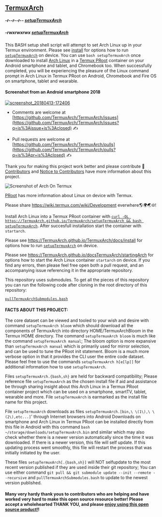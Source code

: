 <link rel="prerender" href="https://termuxarch.github.io/TermuxArch/">

## [TermuxArch](https://github.com/TermuxArch/TermuxArch/)

##### -r--r--r-- [setupTermuxArch](https://raw.githubusercontent.com/TermuxArch/TermuxArch/master/setupTermuxArch)
##### -rwxrwxrwx [setupTermuxArch](https://TermuxArch.github.io/TermuxArch/setupTermuxArch)

This BASH setup shell script will attempt to set Arch Linux up in your Termux environment.  Please see [install](https://TermuxArch.github.io/docsTermuxArch/install) for options how to run [`setupTermuxArch`](https://raw.githubusercontent.com/TermuxArch/TermuxArch/master/setupTermuxArch) on device.  You can use `bash setupTermuxArch` once downloaded to install [Arch Linux](https://github.com/archlinux) in a [Termux PRoot](https://github.com/termux/proot) container on your Android smartphone and tablet, and Chromebook too.  When successfully completed, you will be experiencing the pleasure of the Linux command prompt in Arch Linux in Termux PRoot on Android, Chromebook and Fire OS on smartphone, tablet and wearable.

#### Screenshot from an Android smartphone 2018
[![screenshot_20180413-172406](https://user-images.githubusercontent.com/27742457/38758637-ec0ff0dc-3f3f-11e8-802c-82bc511cde88.png)](https://TermuxArch.github.io/docsTermuxArch/install)

* Comments are welcome at [https://github.com/TermuxArch/TermuxArch/issues](https://github.com/TermuxArch/TermuxArch/issues?q=is%3Aissue+is%3Aclosed) ✍

* Pull requests are welcome at [https://github.com/TermuxArch/TermuxArch/pulls](https://github.com/TermuxArch/TermuxArch/pulls?q=is%3Apr+is%3Aclosed) ✍

Thank you for making this project work better and please contribute 🔆  [Contributors](CONTRIBUTORS.md) and [Notice to Contributors](NOTICE.md) have more information about this project.

![Screenshot of Arch On Termux](https://raw.githubusercontent.com/TermuxArch/imgsTermuxArch/master/IMG_20171019_190414.jpg)

[PRoot](https://termuxarch.github.io/docsTermuxArch/PRoot) has more information about Linux on device with Termux.

Please share https://wiki.termux.com/wiki/Development everwhere🌎🌍🌏🌐!

Install Arch Linux into a Termux PRoot container with [`curl -OL https://TermuxArch.github.io/TermuxArch/setupTermuxArch && bash setupTermuxArch`](https://github.com/TermuxArch/TermuxArch/blob/master/setupTermuxArch).  After succesfull installation start the container with `startarch`.

Please see https://TermuxArch.github.io/TermuxArch/docs/install for options how to run [`setupTermuxArch`](https://github.com/TermuxArch/TermuxArch/blob/master/setupTermuxArch) on device.

Please see  https://TermuxArch.github.io/docsTermuxArch/startingArch for options how to start the Arch Linux container `startarch` on device.  If you find any errors, then please feel free open both a pull request, and an accompanying issue referencing it in the appropriate repository.

This repository uses submodules.  To get all the pieces of this repository you can run the following code after cloning in the root directory of this repository:

[`pullTermuxArchSubmodules.bash`](https://github.com/TermuxArch/TermuxArch/blob/master/pullTermuxArchSubmodules.bash)

#### FACTS ABOUT THIS PROJECT:

The core dataset can be viewed and tooled to your wish and desire with command `setupTermuxArch bloom` which should download all the components of TermuxArch into directory HOME/TermuxArchBloom in the Termux HOME directory.  The command `setupTermuxArch bloom` is much like the command `setupTermuxArch manual`;  The bloom option is more expansive than `setupTermuxArch manual` which is primarily used for mirror selection, and can be used to tune the PRoot init statement.  Bloom is a much more verbose option in that it provides the CLI user the entire code dataset.  Please feel free to use the commands `setupTermuxArch h[e[lp]]` for additional information how to use `setupTermuxArch`.

Files `setupTermuxArch.{bash,sh}` are held for backward compatibility;  Please reference file `setupTermuxArch` as the chosen install file if aid and assistance be through sharing insight about this Arch Linux in a Termux PRoot container project which can be used on a smartphone, smartTV, tablet, wearable and more.  File `setupTermuxArch` is earmarked as the install file name for this project.

File `setupTermuxArch` downloads as files `setupTermuxArch.[bin,\ \(1\),\ \(2\),etc...]`' through Internet browsers into Android Downloads on smartphone and Arch Linux in Termux PRoot can be installed directly from this file in Android with this command `bash ~/storage/downloads/setupTermuxArch.bin` and similar which may also check whether there is a newer version automatically since the time it was downloaded.  If there is a newer version, this file will self update.  If this updating process went smoothly, this file will restart the process that was initially initiated by the user.

These files `setupTermuxArch[.{bash,sh}]` will NOT selfupdate to the most recent version published if they are used inside their git repository;  You can use either command `git pull && git submodule update --init --remote --recursive` and `pullTermuxArchSubmodules.bash` to update to the newest version published.

#### Many very hardy thank yous to contributors who are helping and have worked very hard to make this open source resource better!  Please accept a wholehearted THANK YOU, and please [enjoy using this open source product!](https://github.com/TermuxArch/)!

<!-- TermuxArch/TermuxArch README.md EOF -->
